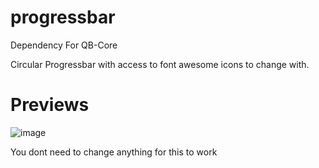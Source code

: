 # progressbar
Dependency For QB-Core

Circular Progressbar with access to font awesome icons to change with.

# Previews
![image](https://i.imgur.com/kjt1DVq.png)


You dont need to change anything for this to work

